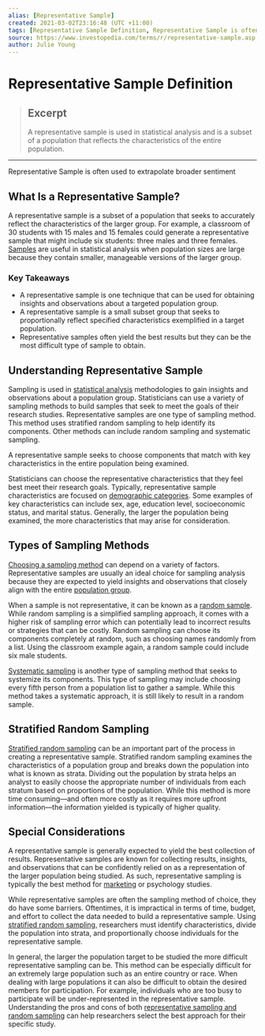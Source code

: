 ```yaml
---
alias: [Representative Sample]
created: 2021-03-02T23:16:48 (UTC +11:00)
tags: [Representative Sample Definition, Representative Sample is often used to extrapolate broader sentiment]
source: https://www.investopedia.com/terms/r/representative-sample.asp
author: Julie Young
---
```


# Representative Sample Definition

> ## Excerpt
> A representative sample is used in statistical analysis and is a subset of a population that reflects the characteristics of the entire population.

---

Representative Sample is often used to extrapolate broader sentiment
## What Is a Representative Sample?

A representative sample is a subset of a population that seeks to accurately reflect the characteristics of the larger group. For example, a classroom of 30 students with 15 males and 15 females could generate a representative sample that might include six students: three males and three females. [Samples](https://www.investopedia.com/terms/s/sample.asp) are useful in statistical analysis when population sizes are large because they contain smaller, manageable versions of the larger group.

### Key Takeaways

-   A representative sample is one technique that can be used for obtaining insights and observations about a targeted population group.
-   A representative sample is a small subset group that seeks to proportionally reflect specified characteristics exemplified in a target population.
-   Representative samples often yield the best results but they can be the most difficult type of sample to obtain.

## Understanding Representative Sample

Sampling is used in [statistical analysis](https://www.investopedia.com/terms/s/statistics.asp) methodologies to gain insights and observations about a population group. Statisticians can use a variety of sampling methods to build samples that seek to meet the goals of their research studies. Representative samples are one type of sampling method. This method uses stratified random sampling to help identify its components. Other methods can include random sampling and systematic sampling.

A representative sample seeks to choose components that match with key characteristics in the entire population being examined.

Statisticians can choose the representative characteristics that they feel best meet their research goals. Typically, representative sample characteristics are focused on [demographic categories](https://www.investopedia.com/terms/d/demographics.asp). Some examples of key characteristics can include sex, age, education level, socioeconomic status, and marital status. Generally, the larger the population being examined, the more characteristics that may arise for consideration.

## Types of Sampling Methods

[Choosing a sampling method](https://www.investopedia.com/ask/answers/071615/when-it-better-use-systematic-over-simple-random-sampling.asp) can depend on a variety of factors. Representative samples are usually an ideal choice for sampling analysis because they are expected to yield insights and observations that closely align with the entire [population group](https://www.investopedia.com/terms/p/population.asp).

When a sample is not representative, it can be known as a [random sample](https://www.investopedia.com/terms/s/simple-random-sample.asp). While random sampling is a simplified sampling approach, it comes with a higher risk of sampling error which can potentially lead to incorrect results or strategies that can be costly. Random sampling can choose its components completely at random, such as choosing names randomly from a list. Using the classroom example again, a random sample could include six male students.

[Systematic sampling](https://www.investopedia.com/terms/s/systematic-sampling.asp) is another type of sampling method that seeks to systemize its components. This type of sampling may include choosing every fifth person from a population list to gather a sample. While this method takes a systematic approach, it is still likely to result in a random sample.

## Stratified Random Sampling

[Stratified random sampling](https://www.investopedia.com/terms/stratified_random_sampling.asp) can be an important part of the process in creating a representative sample. Stratified random sampling examines the characteristics of a population group and breaks down the population into what is known as strata. Dividing out the population by strata helps an analyst to easily choose the appropriate number of individuals from each stratum based on proportions of the population. While this method is more time consuming—and often more costly as it requires more upfront information—the information yielded is typically of higher quality.

## Special Considerations

A representative sample is generally expected to yield the best collection of results. Representative samples are known for collecting results, insights, and observations that can be confidently relied on as a representation of the larger population being studied. As such, representative sampling is typically the best method for [marketing](https://www.investopedia.com/terms/m/marketing-plan.asp) or psychology studies.

While representative samples are often the sampling method of choice, they do have some barriers. Oftentimes, it is impractical in terms of time, budget, and effort to collect the data needed to build a representative sample. Using [stratified random sampling](https://www.investopedia.com/ask/answers/032615/what-are-some-examples-stratified-random-sampling.asp), researchers must identify characteristics, divide the population into strata, and proportionally choose individuals for the representative sample.

In general, the larger the population target to be studied the more difficult representative sampling can be. This method can be especially difficult for an extremely large population such as an entire country or race. When dealing with large populations it can also be difficult to obtain the desired members for participation. For example, individuals who are too busy to participate will be under-represented in the representative sample. Understanding the pros and cons of both [representative sampling and random sampling](https://www.investopedia.com/ask/answers/042915/whats-difference-between-representative-sample-and-random-sample.asp) can help researchers select the best approach for their specific study.
